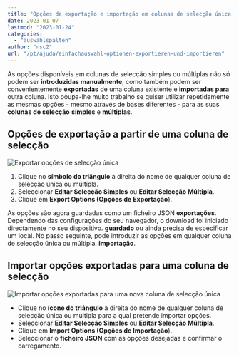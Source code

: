 ```yaml
---
title: "Opções de exportação e importação em colunas de selecção única ou múltipla - SeaTable"
date: 2023-01-07
lastmod: "2023-01-24"
categories: 
  - "auswahlspalten"
author: "nsc2"
url: "/pt/ajuda/einfachauswahl-optionen-exportieren-und-importieren"
---
```


As opções disponíveis em colunas de selecção simples ou múltiplas não só podem ser **introduzidas manualmente**, como também podem ser convenientemente **exportadas** de uma coluna existente e **importadas para** outra coluna. Isto poupa-lhe muito trabalho se quiser utilizar repetidamente as mesmas opções - mesmo através de bases diferentes - para as suas **colunas de selecção** **simples** e **múltiplas**.

## Opções de exportação a partir de uma coluna de selecção

![Exportar opções de selecção única](https://seatable.io/wp-content/uploads/2022/11/export-options-of-a-single-select-column-new-1.png)

1. Clique no **símbolo do triângulo** à direita do nome de qualquer coluna de selecção única ou múltipla.
2. Seleccionar **Editar Selecção Simples** ou **Editar Selecção Múltipla**.
3. Clique em **Export Options (Opções de Exportação**).

As opções são agora guardadas como um ficheiro JSON **exportações**. Dependendo das configurações do seu navegador, o download foi iniciado directamente no seu dispositivo. **guardado** ou ainda precisa de especificar um local. No passo seguinte, pode introduzir as opções em qualquer coluna de selecção única ou múltipla. **importação**.

## Importar opções exportadas para uma coluna de selecção

![Importar opções exportadas para uma nova coluna de selecção única](https://seatable.io/wp-content/uploads/2022/11/import-options-of-a-single-select-column-new-3.png)

- Clique no **ícone do triângulo** à direita do nome de qualquer coluna de selecção única ou múltipla para a qual pretende importar opções.
- Seleccionar **Editar Selecção Simples** ou **Editar Selecção Múltipla**.
- Clique em **Import Options (Opções de Importação**).
- Seleccionar o **ficheiro JSON** com as opções desejadas e confirmar o carregamento.
